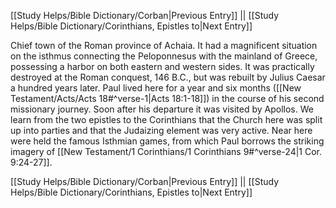 [[Study Helps/Bible Dictionary/Corban|Previous Entry]]  ||  [[Study Helps/Bible Dictionary/Corinthians, Epistles to|Next Entry]]

 Chief town of the Roman province of Achaia. It had a magnificent situation on the isthmus connecting the Peloponnesus with the mainland of Greece, possessing a harbor on both eastern and western sides. It was practically destroyed at the Roman conquest, 146 B.C., but was rebuilt by Julius Caesar a hundred years later. Paul lived here for a year and six months ([[New Testament/Acts/Acts 18#^verse-1|Acts 18:1-18]]) in the course of his second missionary journey. Soon after his departure it was visited by Apollos. We learn from the two epistles to the Corinthians that the Church here was split up into parties and that the Judaizing element was very active. Near here were held the famous Isthmian games, from which Paul borrows the striking imagery of [[New Testament/1 Corinthians/1 Corinthians 9#^verse-24|1 Cor. 9:24-27]].

[[Study Helps/Bible Dictionary/Corban|Previous Entry]]  ||  [[Study Helps/Bible Dictionary/Corinthians, Epistles to|Next Entry]]